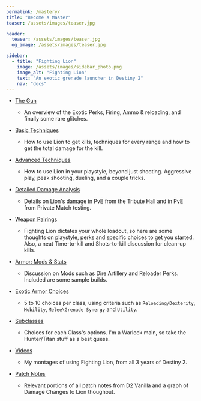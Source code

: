 ```yaml
---
permalink: /mastery/
title: "Become a Master"
teaser: /assets/images/teaser.jpg

header:
  teaser: /assets/images/teaser.jpg
  og_image: /assets/images/teaser.jpg

sidebar:
  - title: "Fighting Lion"
    image: /assets/images/sidebar_photo.png
    image_alt: "Fighting Lion"
    text: "An exotic grenade launcher in Destiny 2"
    nav: "docs"
---
```


- [The Gun](/the_gun/)
  - An overview of the Exotic Perks, Firing, Ammo & reloading, and finally some rare glitches.
- [Basic Techniques](/basic_techniques/)
  - How to use Lion to get kills, techniques for every range and how to get the total damage for the kill.

- [Advanced Techniques](/adv_techniques/)
  - How to use Lion in your playstyle, beyond just shooting. Aggressive play, peak shooting, dueling, and a couple tricks.

- [Detailed Damage Analysis](/damage/)
  - Details on Lion's damage in PvE from the Tribute Hall and in PvE from Private Match testing.

- [Weapon Pairings](/pairings/)
  - Fighting Lion dictates your whole loadout, so here are some thoughts on playstyle, perks and specific choices to get you started. Also, a neat Time-to-kill and Shots-to-kill discussion for clean-up kills.

- [Armor: Mods & Stats](/armor/)
  - Discussion on Mods such as Dire Artillery and Reloader Perks. Included are some sample builds.

- [Exotic Armor Choices](/exotics/)
  - 5 to 10 choices per class, using criteria such as `Reloading/Dexterity`, `Mobility`, `Melee\Grenade Synergy` and `Utility`.

- [Subclasses](/subclasses/)
  - Choices for each Class's options. I'm a Warlock main, so take the Hunter/Titan stuff as a best guess.

- [Videos](/videos/)
  - My montages of using Fighting Lion, from all 3 years of Destiny 2.

- [Patch Notes](/patch_otes/)
  - Relevant portions of all patch notes from D2 Vanilla and a graph of Damage Changes to Lion thoughout.
